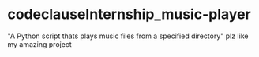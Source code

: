 # codeclauseInternship_music-player
"A Python script thats plays music files from a specified directory"
plz like my amazing project
